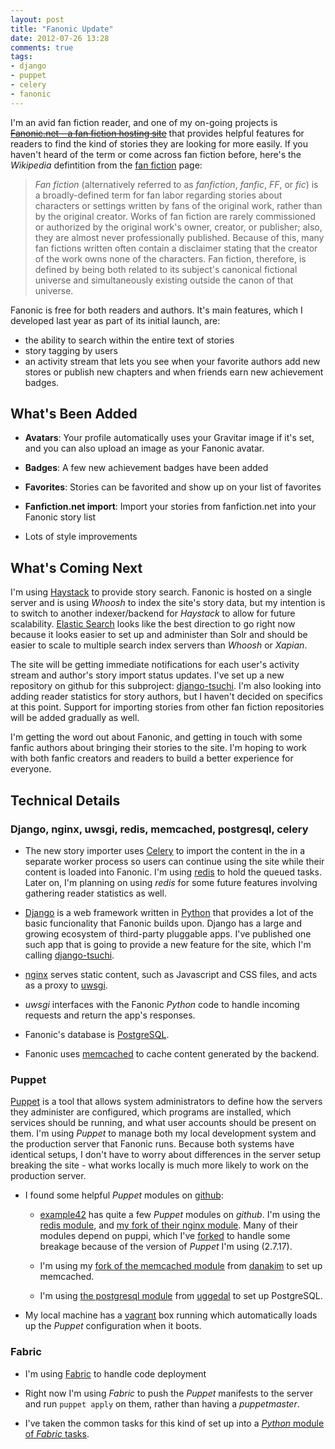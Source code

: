 ```yaml
---
layout: post
title: "Fanonic Update"
date: 2012-07-26 13:28
comments: true
tags:
- django
- puppet
- celery
- fanonic
---
```


I'm an avid fan fiction reader, and one of my on-going projects is <del><a href="http://fanonic.net/">Fanonic.net - a fan fiction hosting site</a></del> that provides helpful features for readers to find the kind of stories they are looking for more easily. If you haven't heard of the term or come across fan fiction before, here's the <em>Wikipedia</em> defintition from the <a href="http://en.wikipedia.org/wiki/Fan_fiction">fan fiction</a> page:

> <em>Fan fiction</em> (alternatively referred to as <em>fanfiction</em>, <em>fanfic</em>, <em>FF</em>, or <em>fic</em>) is a broadly-defined term for fan labor regarding stories about characters or settings written by fans of the original work, rather than by the original creator. Works of fan fiction are rarely commissioned or authorized by the original work's owner, creator, or publisher; also, they are almost never professionally published. Because of this, many fan fictions written often contain a disclaimer stating that the creator of the work owns none of the characters. Fan fiction, therefore, is defined by being both related to its subject's canonical fictional universe and simultaneously existing outside the canon of that universe.

Fanonic is free for both readers and authors. It's main features, which I developed last year as part of its initial launch, are:

* the ability to search within the entire text of stories
* story tagging by users
* an activity stream that lets you see when your favorite authors add new stores or publish new chapters and when friends earn new achievement badges.

## What's Been Added

- <strong>Avatars</strong>: Your profile automatically uses your Gravitar image if it's set, and you can also upload an image as your Fanonic avatar.

- <strong>Badges</strong>: A few new achievement badges have been added

- <strong>Favorites</strong>: Stories can be favorited and show up on your list of favorites

- <strong>Fanfiction.net import</strong>: Import your stories from fanfiction.net into your Fanonic story list

- Lots of style improvements

## <a id="coming-next"></a>What's Coming Next

I'm using <a href="http://haystacksearch.org">Haystack</a> to provide story search. Fanonic is hosted on a single server and is using <em>Whoosh</em> to index the site's story data, but my intention is to switch to another indexer/backend for <em>Haystack</em> to allow for future scalability. <a href="http://www.elasticsearch.org/">Elastic Search</a> looks like the best direction to go right now because it looks easier to set up and administer than Solr and should be easier to scale to multiple search index servers than <em>Whoosh</em> or <em>Xapian</em>.

The site will be getting immediate notifications for each user's activity stream and author's story import status updates. I've set up a new repository on github for this subproject: <a href="https://github.com/saebyn/django-tsuchi">django-tsuchi</a>. I'm also looking into adding reader statistics for story authors, but I haven't decided on specifics at this point. Support for importing stories from other fan fiction repositories will be added gradually as well.

I'm getting the word out about Fanonic, and getting in touch with some fanfic authors about bringing their stories to the site. I'm hoping to work with both fanfic creators and readers to build a better experience for everyone.

## Technical Details

### Django, nginx, uwsgi, redis, memcached, postgresql, celery

- The new story importer uses <a href="http://celeryproject.org">Celery</a> to import the content in the in a separate worker process so users can continue using the site while their content is loaded into Fanonic. I'm using <a href="http://redis.io/">redis</a> to hold the queued tasks. Later on, I'm planning on using <em>redis</em> for some future features involving gathering reader statistics as well.

- <a href="http://www.djangoproject.com">Django</a> is a web framework written in <a href="http://www.python.org/">Python</a> that provides a lot of the basic funcionality that Fanonic builds upon. Django has a large and growing ecosystem of third-party pluggable apps. I've published one such app that is going to provide a new feature for the site, which I'm calling <a href="#coming-next">django-tsuchi</a>.

- <a href="http://nginx.org/">nginx</a> serves static content, such as Javascript and CSS files, and acts as a proxy to <a href="http://projects.unbit.it/uwsgi/">uwsgi</a>.

- <em>uwsgi</em> interfaces with the Fanonic <em>Python</em> code to handle incoming requests and return the app's responses.

- Fanonic's database is <a href="http://www.postgresql.org/">PostgreSQL</a>.

- Fanonic uses <a href="http://http://memcached.org/">memcached</a> to cache content generated by the backend.

### Puppet

<a href="http://puppetlabs.com/">Puppet</a> is a tool that allows system administrators to define how the servers they administer are configured, which programs are installed, which services should be running, and what user accounts should be present on them. I'm using <em>Puppet</em> to manage both my local development system and the production server that Fanonic runs. Because both systems have identical setups, I don't have to worry about differences in the server setup breaking the site - what works locally is much more likely to work on the production server.

- I found some helpful <em>Puppet</em> modules on <a href="http://github.com/">github</a>:

  + <a href="https://github.com/example42">example42</a> has quite a few <em>Puppet</em> modules on <em>github</em>. I'm using the <a href="https://github.com/example42/puppet-redis">redis module</a>, and <a href="https://github.com/saebyn/puppet-nginx/">my fork of their nginx module</a>. Many of their modules depend on puppi, which I've <a href="https://github.com/saebyn/puppi">forked</a> to handle some breakage because of the version of <em>Puppet</em> I'm using (2.7.17).

  + I'm using my <a href="https://github.com/saebyn/puppet-memcached/">fork of the memcached module</a> from <a href="https://github.com/danakim/">danakim</a> to set up memcached.

  + I'm using <a href="https://github.com/uggedal/puppet-module-postgresql/">the postgresql module</a> from <a href="https://github.com/uggedal/">uggedal</a> to set up PostgreSQL.

- My local machine has a <a href="http://vagrantup.com/">vagrant</a> box running which automatically loads up the <em>Puppet</em> configuration when it boots.

### Fabric

- I'm using <a href="http://www.fabfile.org/">Fabric</a> to handle code deployment

- Right now I'm using <em>Fabric</em> to push the <em>Puppet</em> manifests to the server and run <code>puppet apply</code> on them, rather than having a <em>puppetmaster</em>.

- I've taken the common tasks for this kind of set up into a <a href="https://github.com/saebyn/fanonic-fabtools"><em>Python</em> module of <em>Fabric</em> tasks</a>.
